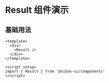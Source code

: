 # Result 组件演示

## 基础用法

```vue
<template>
  <div>
    <Result />
  </div>
</template>

<script setup>
import { Result } from '@xihan-ui/components'
</script>
```
